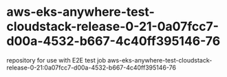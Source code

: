 # aws-eks-anywhere-test-cloudstack-release-0-21-0a07fcc7-d00a-4532-b667-4c40ff395146-76
repository for use with E2E test job aws-eks-anywhere-test-cloudstack-release-0-21:0a07fcc7-d00a-4532-b667-4c40ff395146-76
